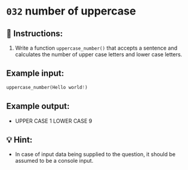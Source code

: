 # `032` number of uppercase

## 📝 Instructions:

1. Write a function `uppercase_number()` that accepts a sentence and calculates the number of upper case letters and lower case letters.

## Example input:

```py
uppercase_number(Hello world!)
```

## Example output:

+ UPPER CASE 1
  LOWER CASE 9

## 💡 Hint:

+ In case of input data being supplied to the question, it should be assumed to be a console input.